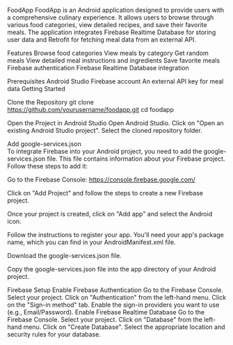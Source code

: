 FoodApp
FoodApp is an Android application designed to provide users with a comprehensive culinary experience. 
It allows users to browse through various food categories, view detailed recipes, and save their favorite meals.
The application integrates Firebase Realtime Database for storing user data and Retrofit 
for fetching meal data from an external API.

Features
  Browse food categories
  View meals by category
  Get random meals
  View detailed meal instructions and ingredients
  Save favorite meals
  Firebase authentication
  Firebase Realtime Database integration
  
Prerequisites
  Android Studio
  Firebase account
  An external API key for meal data
  Getting Started
  
Clone the Repository
  git clone https://github.com/yourusername/foodapp.git
  cd foodapp

Open the Project in Android Studio
  Open Android Studio.
  Click on "Open an existing Android Studio project".
  Select the cloned repository folder.

Add google-services.json  
  To integrate Firebase into your Android project, you need to add the google-services.json file. 
  This file contains information about your Firebase project. 
  Follow these steps to add it:

  Go to the Firebase Console: https://console.firebase.google.com/
  
  Click on "Add Project" and follow the steps to create a new Firebase project.
  
  Once your project is created, click on "Add app" and select the Android icon.
  
  Follow the instructions to register your app. You'll need your app's package name,
  which you can find in your AndroidManifest.xml file.
  
  Download the google-services.json file.
  
  Copy the google-services.json file into the app directory of your Android project.
  
Firebase Setup
Enable Firebase Authentication
  Go to the Firebase Console.
  Select your project.
  Click on "Authentication" from the left-hand menu.
  Click on the "Sign-in method" tab.
  Enable the sign-in providers you want to use (e.g., Email/Password).
Enable Firebase Realtime Database
  Go to the Firebase Console.
  Select your project.
  Click on "Database" from the left-hand menu.
  Click on "Create Database".
  Select the appropriate location and security rules for your database.
